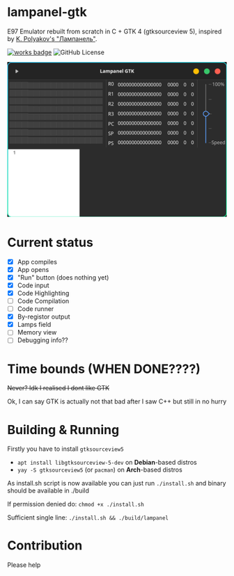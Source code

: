 # lampanel-gtk
E97 Emulator rebuilt from scratch in C + GTK 4 (gtksourceview 5), inspired by [K. Polyakov's "Лампанель"](https://kpolyakov.spb.ru/prog/lamp.htm).

[![works badge](https://cdn.jsdelivr.net/gh/nikku/works-on-my-machine@v0.2.0/badge.svg)](https://github.com/nikku/works-on-my-machine)
![GitHub License](https://img.shields.io/github/license/den0620/lampanel-gtk)

![Current Lampanel view](https://github.com/den0620/lampanel-gtk/blob/main/lampanel-gtk.png)

# Current status

- [x] App compiles
- [x] App opens
- [x] "Run" button (does nothing yet)
- [x] Code input
- [x] Code Highlighting
- [ ] Code Compilation
- [ ] Code runner
- [x] By-registor output
- [x] Lamps field
- [ ] Memory view
- [ ] Debugging info??

# Time bounds (WHEN DONE????)
~~Never? Idk I realised I dont like GTK~~

Ok, I can say GTK is actually not that bad after I saw C++
but still in no hurry

# Building & Running
Firstly you have to install ```gtksourceview5```
- ```apt install libgtksourceview-5-dev```
  on **Debian**-based distros
- ```yay -S gtksourceview5``` (or ```pacman```)
  on **Arch**-based distros

As install.sh script is now available you can just run
```./install.sh```
and binary should be available in ./build

If permission denied do:
```chmod +x ./install.sh```

Sufficient single line: ```./install.sh && ./build/lampanel```

# Contribution

Please help

